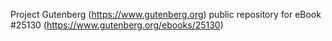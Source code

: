 Project Gutenberg (https://www.gutenberg.org) public repository for eBook #25130 (https://www.gutenberg.org/ebooks/25130)
